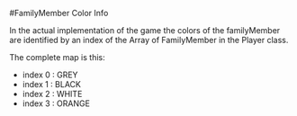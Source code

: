 #FamilyMember Color Info

 In the actual implementation of the game  the colors of the familyMember are identified by an index 
 of the Array of FamilyMember in the Player class. 

  The complete map is this: 

* index 0 : GREY
* index 1 : BLACK
* index 2 : WHITE
* index 3 : ORANGE